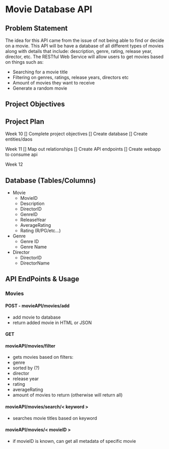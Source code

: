 # Movie Database API

## Problem Statement
The idea for this API came from the issue of not being able to find or decide on a movie. This API will be have a database of all different types of movies along with details that include: description, genre, rating, release year, director, etc. The RESTful Web Service will allow users to get movies based on things such as: 
* Searching for a movie title
* Filtering on genres, ratings, release years, directors etc
* Amount of movies they want to receive 
* Generate a random movie

## Project Objectives

## Project Plan
Week 10
[] Complete project objectives
[] Create database
[] Create entities/daos

Week 11
[] Map out relationships
[] Create API endpoints
[] Create webapp to consume api

Week 12


## Database (Tables/Columns)
* Movie
  * MovieID
  * Description
  * DirectorID
  * GenreID
  * ReleaseYear
  * AverageRating
  * Rating (R/PG/etc...)
* Genre
  * Genre ID
  * Genre Name
* Director
  * DirectorID
  * DirectorName

## API EndPoints & Usage

### Movies
#### POST - movieAPI/movies/add
* add movie to database
* return added movie in HTML or JSON

#### GET
#### movieAPI/movies/filter
* gets movies based on filters:
 * genre
 * sorted by (?)
 * director
 * release year
 * rating 
 * averageRating
 * amount of movies to return (otherwise will return all)
 
#### movieAPI/movies/search/< keyword >
* searches movie titles based on keyword

#### movieAPI/movies/< movieID >
 * if movieID is known, can get all metadata of specific movie



